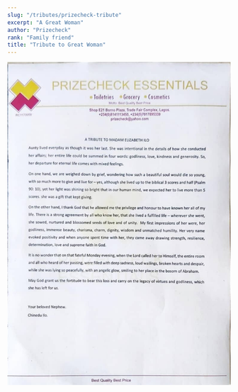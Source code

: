 ```yaml
---
slug: "/tributes/prizecheck-tribute"
excerpt: "A Great Woman"
author: "Prizecheck"
rank: "Family friend"
title: "Tribute to Great Woman"
---
```

![mary](../images/scan3.jpeg)